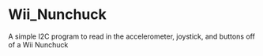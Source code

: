 # Wii_Nunchuck
A simple I2C program to read in the accelerometer, joystick, and buttons off of a Wii Nunchuck
